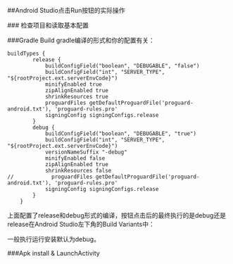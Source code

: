 
##Android Studio点击Run按钮的实际操作

﻿### 检查项目和读取基本配置

###Gradle Build
gradle编译的形式和你的配置有关：
```
buildTypes {
        release {
            buildConfigField("boolean", "DEBUGABLE", "false")
            buildConfigField("int", "SERVER_TYPE", "${rootProject.ext.serverEnvCode}")
            minifyEnabled true
            zipAlignEnabled true
            shrinkResources true
            proguardFiles getDefaultProguardFile('proguard-android.txt'), 'proguard-rules.pro'
            signingConfig signingConfigs.release
        }
        debug {
            buildConfigField("boolean", "DEBUGABLE", "true")
            buildConfigField("int", "SERVER_TYPE", "${rootProject.ext.serverEnvCode}")
            versionNameSuffix "-debug"
            minifyEnabled false
            zipAlignEnabled true
            shrinkResources false
//            proguardFiles getDefaultProguardFile('proguard-android.txt'), 'proguard-rules.pro'
            signingConfig signingConfigs.release
        }
    }
```
上面配置了release和debug形式的编译，按钮点击后的最终执行的是debug还是release在Android Studio左下角的Build Variants中：

一般执行运行安装默认为debug。

###Apk install & LaunchActivity